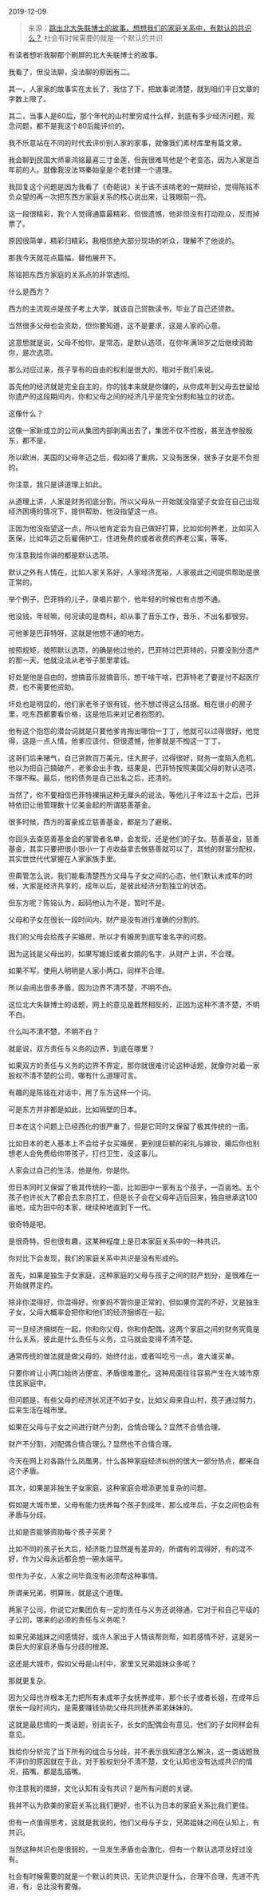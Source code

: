 2019-12-09

> 来源：[跳出北大失联博士的故事，想想我们的家庭关系中，有默认的共识么？](http://mp.weixin.qq.com/s?__biz=MzU0MjYwNDU2Mw==&mid=2247487793&idx=1&sn=afb1687fcf320a50d55e8a9bc6c9c95d&chksm=fb197d4dcc6ef45b26d0a91d4a8e107440d258a89ff2dd0954b5759dc83a7309fd36003c340a&scene=27#wechat_redirect)
> 社会有时候需要的就是一个默认的共识

有读者想听我聊那个刷屏的北大失联博士的故事。

  

我看了，但没法聊，没法聊的原因有二。

  

其一，人家家的故事实在太长了，我估了下，把故事说清楚，就到咱们平日文章的字数上限了。

  

其二，当事人是60后，那个年代的山村里穷成什么样，到底有多少经济问题，观念问题，都不是我这个80后能评价的。

  

我不乐意站在不同的时代去评价别人家的家事，就像我们素材库里有篇文章。

  

我会聊到民国大师辜鸿铭最喜三寸金莲，但我很难骂他是个老变态，因为人家是百年前的人。就像我没法骂秦始皇是个老封建一个道理。

  

我回复这个问题是因为我看了《奇葩说》关于该不该啃老的一期辩论，觉得陈铭不负众望的再一次把东西方家庭关系的核心说出来，让我眼前一亮。

  

这一段很精彩，我个人觉得通篇最精彩，但很遗憾，他非但没有打动观众，反而掉票了。

  

原因很简单，精彩归精彩，我相信绝大部分现场的听众，理解不了他说的。

  

那我今天就花点篇幅，替他展开下。

  

陈铭把东西方家庭的关系点的非常透彻。

  

什么是西方？

  

西方的主流观点是孩子考上大学，就该自己贷款读书，毕业了自己还贷款。

  

当然很多父母也会资助，但你要知道，这不是要求，这是人家的心意。

  

这意思就是说，父母不给你，是常态，是默认选项，在你年满18岁之后继续资助你，是次选项。

  

那么对应过来，孩子享有的自由的权利是很大的，相对于我们来说。

  

首先他的经济就是完全自主的，你的钱本来就是你赚的，从你成年到父母去世留给你遗产的这段期间内，你和父母之间的经济几乎是完全分割和独立的状态。

  

这像什么？

  

这像一家新成立的公司从集团内部剥离出去了，集团不仅不控股，甚至连参股股东，都不是。

  

所以欧洲，美国的父母年迈之后，假如得了重病，又没有医保，很多子女是不负担的。

  

你注意，我只是讲道理上如此。

  

从道理上讲，人家是财务彻底分割，所以父母从一开始就没指望子女会在自己出现经济困境的情况下，提供帮助，他没指望这一点。

  

正因为他没指望这一点，所以他肯定会为自己做好打算，比如如何养老，比如买入医保，比如年迈之后雇佣护工，住进免费的或者收费的养老公寓，等等。

  

你注意我给你讲的都是默认选项。

  

默认之外有人情在，比如人家关系好，人家经济宽裕，人家彼此之间提供帮助是很正常的。

  

举个例子，巴菲特的儿子，录唱片那个，他年轻的时候也有点想不通。

  

他没钱，年轻嘛，何况读的是商科，却从事了音乐工作，音乐，不出名都很穷。

  

可他爹是巴菲特呀，这就是他想不通的地方。

  

按照规矩，按照默认选项，的确是他过他的，巴菲特过巴菲特的，只要没到分遗产的那一天，他就没法从老爷子那里拿钱。

  

好处是他是自由的，想搞音乐就搞音乐，想干啥干啥，巴菲特老了要是付不起医疗费，也不需要他资助。

  

坏处也是明显的，他们家老爷子很有钱，他不想过得这么拮据。租在很小的房子里，吃东西都要看价格，这是他后来对记者抱怨的。

  

他有这个抱怨的潜台词就是只要他爹肯掏出哪怕一丁丁，他就可以过得很好，他觉得，这是一点人情，他爹应该付，但很遗憾，他爹就是不掏这一丁丁。

  

这哥们后来赌气，自己贷款百万美元，住大房子，过得很好，财务一度陷入危机，他以为把自己搞破产，老爹会出手救，结果是，巴菲特按照美国父母的默认选项，不理不睬。最后，他的债务是自己出名之后，还清的。

  

当然了，你不要相信巴菲特裸捐这种无厘头的说法，等他儿子年过五十之后，巴菲特依旧让他管理数十亿美金起的所谓慈善基金。  

  

很多时候，西方的富豪成立慈善基金，都是为了避税。

  

你回头去查慈善基金会的掌管者名单，会发现，还是他们的子女。慈善基金，慈善基金，其实只要把很小很小一丁点收益拿去做慈善就可以了，其他的财富分配权，其实世世代代掌握在人家家族手里。

  

但甭管怎么说，我们能看清楚西方父母与子女之间的心态，他们默认未成年的时候，大家是经济共享的，成年以后，是彼此经济分割独立的状态。

  

但东方呢？陈铭认为，起码他认为不是，暂时不是。

  

父母和子女在很长一段时间内，财产是没有进行准确的分割的。

  

我们的父母会给孩子买婚房，所以才有婚房到底写谁名字的问题。

  

因为这钱是父母出的，如果写媳妇或者女婿的名字，从财产上讲，不合理。

  

如果不写，使用人明明是人家小两口，同样不合理。

  

所以会闹出很多矛盾，因为边界不清不楚，不明不白。

  

这位北大失联博士的话题，网上的意见是截然相反的，正因为这种不清不楚，不明不白。

  

什么叫不清不楚，不明不白？

  

就是说，双方责任与义务的边界，到底在哪里？

  

如果双方的责任与义务的边界不界定，那你就很难讨论这种话题，就像你对着一家股权不清不楚的公司，哪有什么道理可言。

  

有趣的是陈铭在对话中，用了东方这样一个词。

  

可是东方并非都是如此，比如隔壁的日本。

  

日本在这个问题上已经西化的很严重了，但是它同时又保留了极其传统的一面。

  

比如日本的老人基本上不会给子女买婚房，更别提巨额的彩礼与嫁妆，婚后你也别想老人会免费给你带孩子，打扫卫生，没这事儿。

  

人家会过自己的生活，他是他，你是你。

  

但日本同时又保留了极其传统的一面，比如田中一家有五个孩子，一百亩地。五个孩子也许长大了都会去东京打工，但是长子会在父母年迈后回来，独自继承这100亩地，成为田中的本家，继续种地直到下一代。

  

很奇特是吧。

  

是很奇特，但也很有趣，这某种程度上是日本家庭关系中的一种共识。

  

你对比下会发现，我们的家庭关系中共识是没有形成的。

  

首先，如果是独生子女家庭，这种家庭的父母与孩子之间的财产划分，是很难在一开始就界定的。

  

除非你混得好，你混得好，你爹妈不管你是正常的，但如果你混的不好，又是独生子女，父母大概率会把你和他们的经济捆绑在一起。

  

可一旦经济捆绑在一起，你和你父母，你和你配偶，这两个家庭之间的财务究竟是什么关系，彼此是什么责任与义务，立马就会变得不清不楚。

  

通常传统的做法就是做父母的，始终付出，或者叫吃亏一点，谁大谁买单。

  

只要你肯让小两口始终沾便宜，矛盾很难激化。这种局面往往容易产生在大城市原住民家庭中。

  

但问题是，有些父母的经济状况还不如子女，比如父母来自山村，孩子通过努力，后来生活在城市里。

  

如果在父母与子女之间进行财产分割，合情合理么？显然不合情合理。

  

财产不分割，对配偶合情合理么？显然也不合情合理。

  

今天在网上对各路什么凤凰男，什么各种家庭经济纠纷的很大一部分热点，都来自这个矛盾。

  

其次，如果是非独生子女家庭，这种家庭会增添更加复杂的问题。

  

假如是大城市里，父母有能力抚养每个孩子到成年，那么成年后，子女之间也会有矛盾与分歧。

  

比如是否能够资助每个孩子买房？

  

比如不同的孩子长大后，经济能力显然是有差异的，所谓有的混得好，有的混不好，作为父母永远都会想一碗水端平。

  

但作为子女，人家之间毕竟没有必须帮这种事情。

  

所谓亲兄弟，明算账，就是这个道理。

  

两家子公司，你说它对集团负有一定的责任与义务还说得通，它对于和自己平级的子公司，哪来的必须的责任与义务呢？

  

如果兄弟姐妹之间感情好，或许人家出于人情该帮则帮，如若感情不好，这是另一类巨大的家庭矛盾与分歧的根源。

  

这还是大城市，假如父母是山村中，家里又兄弟姐妹众多呢？

  

那就更复杂。

  

因为父母也许根本无力把所有未成年子女抚养成年，那个长子或者长姐，在成年后很长一段时间内，是需要赚钱协助父母共同抚养弟弟妹妹的。

  

这就是最悲情的一类话题，别说长子，长女的配偶会有意见，他们的子女同样会有意见。

  

我给你分析完了当下所有的组合与分歧，并不表示我知道怎么解决，这一类话题我不评价的原因就在于此，对于股权划分不清不楚，文化认知也没有达成共识的情况，插嘴，都是乱插嘴。

  

你注意我的措辞，文化认知有没有共识？是所有问题的关键。

  

我并不认为欧美的家庭关系比我们更好，也不认为日本的家庭关系比我们更佳。

  

但有一点值得思考，这就是我说的，他们父母与子女，兄弟姐妹之间在认知上，有共识。

  

当然这种共识也是很弱的，一旦发生矛盾也会激化，但有一个默认选项总好过没有。

  

社会有时候需要的就是一个默认的共识，无论共识是什么，合理不合理，先进不先进，有，总比没有要强。

